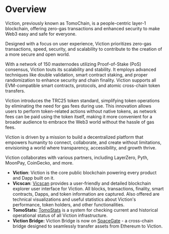 # Overview

Viction, previously known as TomoChain, is a people-centric layer-1 blockchain, offering zero-gas transactions and enhanced security to make Web3 easy and safe for everyone.

Designed with a focus on user experience, Viction prioritizes zero-gas transactions, speed, security, and scalability to contribute to the creation of a more secure and open world.

With a network of 150 masternodes utilizing Proof-of-Stake (PoS) consensus, Viction touts its scalability and stability. It employs advanced techniques like double validation, smart contract staking, and proper randomization to enhance security and chain finality. Viction supports all EVM-compatible smart contracts, protocols, and atomic cross-chain token transfers.

Viction introduces the TRC25 token standard, simplifying token operations by eliminating the need for gas fees during use. This innovation allows users to perform token-related actions without native tokens, as network fees can be paid using the token itself, making it more convenient for a broader audience to embrace the Web3 world without the hassle of gas fees.

Viction is driven by a mission to build a decentralized platform that empowers humanity to connect, collaborate, and create without limitations, envisioning a world where transparency, accessibility, and growth thrive.

Viction collaborates with various partners, including LayerZero, Pyth, MoonPay, CoinGecko, and more.

* **Viction**: Viction is the core public blockchain powering every product and Dapp built on it.
* **Vicscan**: [Vicscan](https://www.vicscan.xyz/) provides a user-friendly and detailed blockchain explorer user interface for Viction. All blocks, transactions, finality, smart contracts, Dapps, and token information are captured. Also offered are technical visualizations and useful statistics about Viction's performance, token holders, and other functionalities.
* **TomoStats:** [TomoStats](https://status.viction.com/) is a system for checking current and historical operational status of all Viction infrastructure.
* **Viction Bridge:** Viction Bridge is now on [SpaceGate](https://blog.coin98.com/Viction-bridge-is-now-available-on-spacegate/) - a cross-chain bridge designed to seamlessly transfer assets from Ethereum to Viction.
